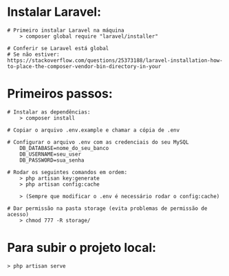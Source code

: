 # Instalar Laravel:
    # Primeiro instalar Laravel na máquina
        > composer global require "laravel/installer"

    # Conferir se Laravel está global
    # Se não estiver: https://stackoverflow.com/questions/25373188/laravel-installation-how-to-place-the-composer-vendor-bin-directory-in-your

# Primeiros passos:
    # Instalar as dependências:
        > composer install

    # Copiar o arquivo .env.example e chamar a cópia de .env

    # Configurar o arquivo .env com as credenciais do seu MySQL
        DB_DATABASE=nome_do_seu_banco
        DB_USERNAME=seu_user
        DB_PASSWORD=sua_senha

    # Rodar os seguintes comandos em ordem:
        > php artisan key:generate
        > php artisan config:cache 

        > (Sempre que modificar o .env é necessário rodar o config:cache)

    # Dar permissão na pasta storage (evita problemas de permissão de acesso)
        > chmod 777 -R storage/

# Para subir o projeto local:
    > php artisan serve

